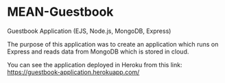 # MEAN-Guestbook
Guestbook Application (EJS, Node.js, MongoDB, Express)

The purpose of this application was to create an application which runs on Express and reads data from MongoDB which is stored in cloud.

You can see the application deployed in Heroku from this link: https://guestbook-application.herokuapp.com/ 
